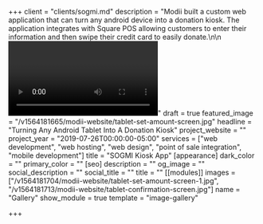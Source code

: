+++
client = "clients/sogmi.md"
description = "Modii built a custom web application that can turn any android device into a donation kiosk. The application integrates with Square POS allowing customers to enter their information and then swipe their credit card to easily donate.\n\n<video autoplay loop><source src=\"/video/sogmi-donation-kiosk-video-v2.mp4\" type=\"video/mp4\">Your browser does not support the video tag.  \n</video>"
draft = true
featured_image = "/v1564181665/modii-website/tablet-set-amount-screen.jpg"
headline = "Turning Any Android Tablet Into A Donation Kiosk"
project_website = ""
project_year = "2019-07-26T00:00:00-05:00"
services = ["web development", "web hosting", "web design", "point of sale integration", "mobile development"]
title = "SOGMI Kiosk App"
[appearance]
dark_color = ""
primary_color = ""
[seo]
description = ""
og_image = ""
social_description = ""
social_title = ""
title = ""
[[modules]]
images = ["/v1564181704/modii-website/tablet-set-amount-screen-1.jpg", "/v1564181713/modii-website/tablet-confirmation-screen.jpg"]
name = "Gallery"
show_module = true
template = "image-gallery"

+++
